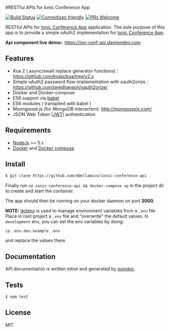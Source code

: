 #RESTful APIs for Ionic Conference App

[![Build Status](https://travis-ci.org/ddellamico/ionic-conference-api.svg?branch=master)](https://travis-ci.org/ddellamico/ionic-conference-api) [![Commitizen friendly](https://img.shields.io/badge/commitizen-friendly-brightgreen.svg?style=flat-square)](http://commitizen.github.io/cz-cli/) [![PRs Welcome](https://img.shields.io/badge/PRs-welcome-brightgreen.svg?style=flat-square)](http://makeapullrequest.com)

RESTful APIs for [Ionic Conference App](https://github.com/ddellamico/ionic-conference-app) application.
The sole purpose of this app is to provide a simple oAuth2 implementation for [Ionic Conference App](https://github.com/ddellamico/ionic-conference-app).

**Api component live demo:**: https://ion-conf-api.damiendev.com

## Features
  * Koa 2 ( async/await replace generator functions) : <https://github.com/koajs/koa/tree/v2.x>
  * Simple oAuth2 password flow implementation with oauth2orize : <https://github.com/jaredhanson/oauth2orize/>
  * Docker and Docker-compose
  * ES6 support via [babel](https://babeljs.io)
  * ES6 modules ( transpiled with babel )
  * Moongoose.js (for MongoDB interaction): <http://mongoosejs.com/>
  * JSON Web Token ([JWT](http://jwt.io)) authentication

## Requirements

* [NodeJs](http://nodejs.org) >= 5.x
* [Docker](https://www.docker.com/products/docker) and [Docker compose](https://docs.docker.com/compose)

## Install

  ```bash
  $ git clone https://github.com/ddellamico/ionic-conference-api
  ```

  Finally run `cd ionic-conference-api && docker-compose up` in the project dir to create and start the container.

  The app should then be running on your docker daemon on port **3000**.

  **NOTE:** [dotenv](https://github.com/motdotla/dotenv) is used to manage environment variables from a `.env` file.
  Place in root project a `.env` file and "overwrite" the default values.
  In `development` env, you can set the env variables by doing:

  ```
  cp .env.dev.example .env
  ```

  and replace the values there.

## Documentation

API documentation is written inline and generated by [jsondoc](http://apidocjs.com/).

## Tests

```sh
$ npm test
```

## License

MIT
